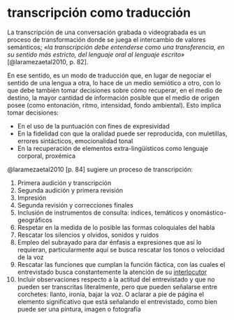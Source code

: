 # transcripción como traducción

La transcripción de una conversación grabada o videograbada es un proceso de transformación donde se juega el intercambio de valores semánticos; *«la transcripción debe entenderse como una transferencia, en su sentido más estricto, del lenguaje oral al lenguaje escrito»* [@laramezaetal2010, p. 82].

En ese sentido, es un modo de traducción que, en lugar de negociar el sentido de una lengua a otra, lo hace de un medio semiótico a otro, con lo que debe también tomar decisiones sobre cómo recuperar, en el medio de destino, la mayor cantidad de información posible que el medio de origen posee (como entonación, ritmo, intensidad, fondo ambiental). Esto implica tomar decisiones:

* En el uso de la puntuación con fines de expresividad
* En la fidelidad con que la oralidad puede ser reproducida, con muletillas, errores sintácticos, emocionalidad tonal
* En la recuperación de elementos extra-lingüísticos como lenguaje corporal, proxémica

@laramezaetal2010 [p. 84] sugiere un proceso de transcripción:

1. Primera audición y transcripción
1. Segunda audición y primera revisión
1. Impresión
1. Segunda revisión y correcciones finales
1. Inclusión de instrumentos de consulta: índices, temáticos y onomástico-geográficos
1. Respetar en la medida de lo posible las formas coloquiales del habla
1. Rescatar los silencios y olvidos, sonidos y ruidos
1. Empleo del subrayado para dar énfasis a expresiones que así lo requieran, particularmente aquí se busca rescatar los tonos o velocidad de la voz
1. Rescatar las funciones que cumplan la función fáctica, con las cuales el entrevistado busca constantemente la atención de su [interlocutor](interlocutor.md)
1. Incluir observaciones respecto a la actitud del entrevistado y que no pueden ser transcritas literalmente, pero que pueden señalarse entre corchetes: llanto, ironía, bajar la voz. O aclarar a pie de página el elemento significativo que está señalando el entrevistado, como bien puede ser una pintura, imagen o fotografía
